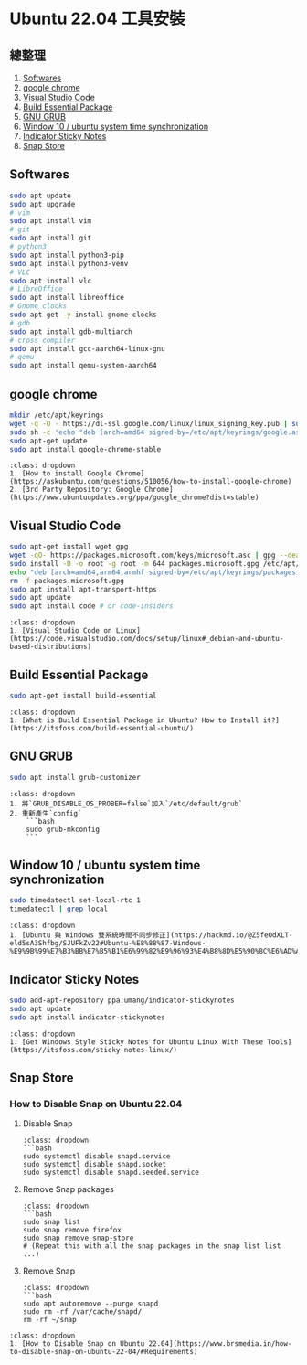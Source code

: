 # Ubuntu 22.04 工具安裝

## 總整理

1. [Softwares](#softwares)
2. [google chrome](#google-chrome)
3. [Visual Studio Code](#visual-studio-code)
4. [Build Essential Package](#build-essential-package)
5. [GNU GRUB](#gnu-grub)
6. [Window 10 / ubuntu system time synchronization](#window-10--ubuntu-system-time-synchronization)
7. [Indicator Sticky Notes](#indicator-sticky-notes)
8. [Snap Store](#snap-store)

## Softwares

```bash
sudo apt update
sudo apt upgrade
# vim
sudo apt install vim
# git
sudo apt install git
# python3
sudo apt install python3-pip
sudo apt install python3-venv
# VLC
sudo apt install vlc
# LibreOffice
sudo apt install libreoffice
# Gnome clocks
sudo apt-get -y install gnome-clocks
# gdb
sudo apt install gdb-multiarch
# cross compiler
sudo apt install gcc-aarch64-linux-gnu
# qemu
sudo apt install qemu-system-aarch64
```

## google chrome

```bash
mkdir /etc/apt/keyrings
wget -q -O - https://dl-ssl.google.com/linux/linux_signing_key.pub | sudo tee /etc/apt/keyrings/google.asc >/dev/null
sudo sh -c 'echo "deb [arch=amd64 signed-by=/etc/apt/keyrings/google.asc] http://dl.google.com/linux/chrome/deb/ stable main" >> /etc/apt/sources.list.d/google.list'
sudo apt-get update 
sudo apt install google-chrome-stable
```

```{seealso}
:class: dropdown
1. [How to install Google Chrome](https://askubuntu.com/questions/510056/how-to-install-google-chrome)
2. [3rd Party Repository: Google Chrome](https://www.ubuntuupdates.org/ppa/google_chrome?dist=stable)
```

## Visual Studio Code

```bash
sudo apt-get install wget gpg
wget -qO- https://packages.microsoft.com/keys/microsoft.asc | gpg --dearmor > packages.microsoft.gpg
sudo install -D -o root -g root -m 644 packages.microsoft.gpg /etc/apt/keyrings/packages.microsoft.gpg
echo "deb [arch=amd64,arm64,armhf signed-by=/etc/apt/keyrings/packages.microsoft.gpg] https://packages.microsoft.com/repos/code stable main" |sudo tee /etc/apt/sources.list.d/vscode.list > /dev/null
rm -f packages.microsoft.gpg
sudo apt install apt-transport-https
sudo apt update
sudo apt install code # or code-insiders
```

```{seealso}
:class: dropdown
1. [Visual Studio Code on Linux](https://code.visualstudio.com/docs/setup/linux#_debian-and-ubuntu-based-distributions)
```

## Build Essential Package

```bash
sudo apt-get install build-essential
```

```{seealso}
:class: dropdown
1. [What is Build Essential Package in Ubuntu? How to Install it?](https://itsfoss.com/build-essential-ubuntu/)
```

## GNU GRUB

```bash
sudo apt install grub-customizer
```

```{admonition} 當 GRUB 找不到 Windows 的解決辦法
:class: dropdown
1. 將`GRUB_DISABLE_OS_PROBER=false`加入`/etc/default/grub`
2. 重新產生`config`
    ```bash
    sudo grub-mkconfig
    ```
```

## Window 10 / ubuntu system time synchronization

```bash
sudo timedatectl set-local-rtc 1
timedatectl | grep local
```

```{seealso}
:class: dropdown
1. [Ubuntu 與 Windows 雙系統時間不同步修正](https://hackmd.io/@Z5feOdXLT-eld5sA3Shfbg/SJUFkZv22#Ubuntu-%E8%88%87-Windows-%E9%9B%99%E7%B3%BB%E7%B5%B1%E6%99%82%E9%96%93%E4%B8%8D%E5%90%8C%E6%AD%A5%E4%BF%AE%E6%AD%A3)
```

## Indicator Sticky Notes

```bash
sudo add-apt-repository ppa:umang/indicator-stickynotes
sudo apt update
sudo apt install indicator-stickynotes
```

```{seealso}
:class: dropdown
1. [Get Windows Style Sticky Notes for Ubuntu Linux With These Tools](https://itsfoss.com/sticky-notes-linux/)
```

## Snap Store

### How to Disable Snap on Ubuntu 22.04

1. Disable Snap

    ```{note}
    :class: dropdown
    ```bash
    sudo systemctl disable snapd.service
    sudo systemctl disable snapd.socket
    sudo systemctl disable snapd.seeded.service
    ```

2. Remove Snap packages

    ```{note}
    :class: dropdown
    ```bash
    sudo snap list
    sudo snap remove firefox
    sudo snap remove snap-store
    # (Repeat this with all the snap packages in the snap list list ...)
    ```

3. Remove Snap

    ```{note}
    :class: dropdown
    ```bash
    sudo apt autoremove --purge snapd
    sudo rm -rf /var/cache/snapd/
    rm -rf ~/snap
    ```

```{seealso}
:class: dropdown
1. [How to Disable Snap on Ubuntu 22.04](https://www.brsmedia.in/how-to-disable-snap-on-ubuntu-22-04/#Requirements)
```
